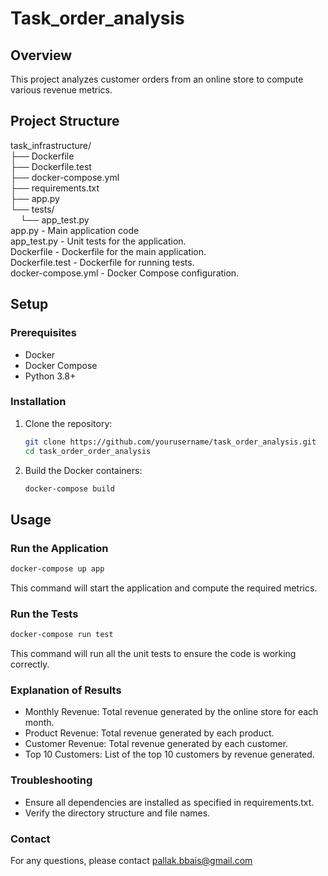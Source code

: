 # Task_order_analysis
## Overview
This project analyzes customer orders from an online store to compute various revenue metrics.
## Project Structure
task_infrastructure/ <br>
├── Dockerfile<br>
├── Dockerfile.test<br>
├── docker-compose.yml<br>
├── requirements.txt<br>
├── app.py<br>
└── tests/<br>
&nbsp; &nbsp; └── app_test.py<br>
app.py - Main application code <br>
app_test.py - Unit tests for the application.<br>
Dockerfile - Dockerfile for the main application. <br>
Dockerfile.test - Dockerfile for running tests.<br>
docker-compose.yml - Docker Compose configuration. <br>

## Setup
### Prerequisites
- Docker
- Docker Compose
- Python 3.8+
### Installation
1. Clone the repository:
    ```sh
    git clone https://github.com/yourusername/task_order_analysis.git
    cd task_order_order_analysis
    ```

2. Build the Docker containers:
    ```sh
    docker-compose build
    ```

## Usage

### Run the Application
```sh
docker-compose up app
```
This command will start the application and compute the required metrics.
### Run the Tests
```sh
docker-compose run test
```
This command will run all the unit tests to ensure the code is working correctly.

### Explanation of Results
- Monthly Revenue: Total revenue generated by the online store for each month.
- Product Revenue: Total revenue generated by each product.
- Customer Revenue: Total revenue generated by each customer.
- Top 10 Customers: List of the top 10 customers by revenue generated.
### Troubleshooting
- Ensure all dependencies are installed as specified in requirements.txt.
- Verify the directory structure and file names.
### Contact
For any questions, please contact pallak.bbais@gmail.com
 













